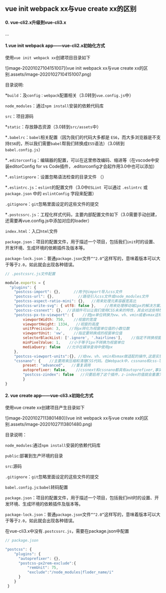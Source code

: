 ## vue init webpack xx与vue create xx的区别

#### 0. vue-cli2.x升级到vue-cli3.x

...



#### 1.vue init webpack app——vue-cli2.x初始化方式

使用`vue init webpack xx`创建项目目录如下

![image-20201027104151007](vue init webpack xx与vue create xx的区别.assets/image-20201027104151007.png)

目录说明:

*`build`：及`config：webpack`配置相关（3.0转到`vue.config.js`中）

`node_modules`：通过`npm install`安装的依赖代码库

`src`：项目源码

*`static`：存放静态资源（3.0转到`src/assets`中）

*`.babelrc`：`babel`相关配置（因为我们的代码大多都是    `ES6`，而大多浏览器是不支持`ES6`的，所以我们需要`babel`帮我们转换成`ES5`语法）（3.0转到`babel.config.js`）

*`.editorconfig`：编辑器的配置，可以在这里修改编码、缩进等（在vscode中安装editorConfig for vs Code插件，.editorconfig才会起作用3.0中也可以添加）

*`.eslintignore`：设置忽略语法检查的目录文件 （）

*`.eslintrc.js`：`eslint`的配置文件（3.0中`ESLint `可以通过 `.eslintrc` 或 `package.json` 中的 `eslintConfig` 字段来配置）

`.gitignore`：`git`忽略里面设定的这些文件的提交 

*`.postcssrc.js`：工程化样式代码，主要内部配置文件如下（3.0需要手动创建，还需要再vue.config.js中添加对应的loader）

`index.html`：入口`html`文件 

`package.json`：项目的配置文件，用于描述一个项目，包括我们`init`时的设置、开发环境、生成环境的依赖插件及版本等。 

`package-lock.json`：普通`package.json`文件`“^2.0”`这样写的，意味着版本可以大于等于`2.0`，如此就会出现各种错误。

```js
// .postcssrc.js文件配置

module.exports = {
  "plugins": {
    "postcss-import": {},      //用于@import导入css文件
    "postcss-url": {},           //路径引入css文件或node_modules文件
    "postcss-aspect-ratio-mini": {},   //用来处理元素容器宽高比
    "postcss-write-svg": { utf8: false },    //用来处理移动端1px的解决方案。该插件主要使用的是border-image和background来做1px的相关处理。
    "postcss-cssnext": {},  //该插件可以让我们使用CSS未来的特性，其会对这些特性做相关的兼容性处理。
    "postcss-px-to-viewport": {    //把px单位转换为vw、vh、vmin或者vmax这样的视窗单位，也是vw适配方案的核心插件之一。
    	viewportWidth: 750,    //视窗的宽度
    	viewportHeight: 1334,   //视窗的高度
    	unitPrecision: 3,    //将px转化为视窗单位值的小数位数
    	viewportUnit: 'vw',    //指定要转换成的视窗单位值
    	selectorBlackList: ['.ignore', '.hairlines'],    //指定不转换视窗单位值得类，可以自定义，可以无限添加
    	minPixelValue: 1,    //小于等于1px不转换为视窗单位
    	mediaQuery: false   //允许在媒体查询中使用px
    },
    "postcss-viewport-units":{}, //给vw、vh、vmin和vmax做适配的操作,这是实现vw布局必不可少的一个插件
    "cssnano": {    //主要用来压缩和清理CSS代码。在Webpack中，cssnano和css-loader捆绑在一起，所以不需要自己加载它。
    	preset: "advanced",   //重复调用
    	autoprefixer: false,    //cssnext和cssnano都具有autoprefixer,事实上只需要一个，所以把默认的autoprefixer删除掉，然后把cssnano中的autoprefixer设置为false。
    	"postcss-zindex": false   //只要启用了这个插件，z-index的值就会重置为1
 		}
}
```

#### 2. vue create app——vue-cli3.x初始化方式

使用vue create xx创建项目产生目录如下

![image-20201027113801480](vue init webpack xx与vue create xx的区别.assets/image-20201027113801480.png)

目录说明：

`node_modules`:通过`npm install`安装的依赖代码库 

`public`:部署到生产环境的目录 

`src`:源码 

`.gitignore`：`git`忽略里面设定的这些文件的提交 

`babel.config.js`:`babel`转码配置 

`package.json`：项目的配置文件，用于描述一个项目，包括我们init时的设置、开发环境、生成环境的依赖插件及版本等。 

`package-lock.json`：普通`package.json`文件`“^2.0”`这样写的，意味着版本可以大于等于`2.0`，如此就会出现各种错误。



在vue-cli3.x中没有`.postcssrc.js`，需要在package.json中配置

```js
// package.json

"postcss": {
    "plugins": {
      "autoprefixer": {},
      "postcss-px2rem-exclude":{
          "remUnit": 75,
          "exclude":"/node_modules|floder_name/i"
      }
    }
 }
```

